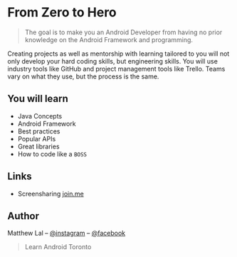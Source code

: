 # From Zero to Hero
> The goal is to make you an Android Developer from having no prior knowledge on the Android Framework and programming.

Creating projects as well as mentorship with learning tailored to you will not only develop your hard coding skills, but engineering skills. You will use industry tools like GitHub and project management tools like Trello. Teams vary on what they use, but the process is the same. 

## You will learn

* Java Concepts
* Android Framework
* Best practices
* Popular APIs
* Great libraries
* How to code like a `BOSS`

## Links
* Screensharing [join.me](https://bit.ly/latscreenshare)
   
## Author

Matthew Lal – [@instagram](https://instagr.am/that.android.developer) – [@facebook](https://fb.me/that.android.developer)
> Learn Android Toronto
